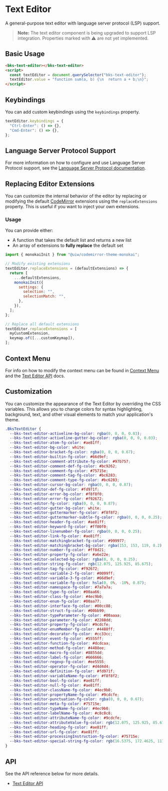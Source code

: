 # Text Editor

A general-purpose text editor with language server protocol (LSP) support.

> **Note:** The text editor component is being upgraded to support LSP integration. Properties marked with ⚠️ are not yet implemented.

## Basic Usage

```html
<bks-text-editor></bks-text-editor>
<script>
  const textEditor = document.querySelector("bks-text-editor");
  textEditor.value = "function sum(a, b) {\n  return a + b;\n}";
</script>
```

## Keybindings

You can add custom keybindings using the `keybindings` property.

```js
textEditor.keybindings = {
  "Ctrl-Enter": () => {},
  "Cmd-Enter": () => {},
};
```

## Language Server Protocol Support

For more information on how to configure and use Language Server Protocol support, see the [Language Server Protocol documentation](./language-server-protocol.md).

## Replacing Editor Extensions

You can customize the internal behavior of the editor by replacing or modifying the default [CodeMirror](https://codemirror.net/) extensions using the `replaceExtensions` property. This is useful if you want to inject your own extensions.

### Usage

You can provide either:

- A function that takes the default list and returns a new list
- An array of extensions to **fully replace** the default set

```js
import { monokaiInit } from "@uiw/codemirror-theme-monokai";

// Modify existing extensions
textEditor.replaceExtensions = (defaultExtensions) => {
  return [
    ...defaultExtensions,
    monokaiInit({
      settings: {
        selection: "",
        selectionMatch: "",
      },
    }),
  ];
};

// Replace all default extensions
textEditor.replaceExtensions = [
  myCustomExtension,
  keymap.of([...customKeymap]),
];
```

## Context Menu

For info on how to modify the context menu can be found in
[Context Menu][context-menu] and the [Text Editor API][text-editor-api] docs.

## Customization

You can customize the appearance of the Text Editor by overriding the CSS variables. This allows you to change colors for syntax highlighting, background, text, and other visual elements to match your application's theme.

```css
.BksTextEditor {
  --bks-text-editor-activeline-bg-color: rgba(0, 0, 0, 0.03);
  --bks-text-editor-activeline-gutter-bg-color: rgba(0, 0, 0, 0.03);
  --bks-text-editor-atom-fg-color: #ae81ff;
  --bks-text-editor-bg-color: white;
  --bks-text-editor-bracket-fg-color: rgba(0, 0, 0, 0.67);
  --bks-text-editor-builtin-fg-color: #66d9ef;
  --bks-text-editor-comment-attribute-fg-color: #97b757;
  --bks-text-editor-comment-def-fg-color: #bc9262;
  --bks-text-editor-comment-fg-color: #75715e;
  --bks-text-editor-comment-tag-fg-color: #bc6283;
  --bks-text-editor-comment-type-fg-color: #bc6283;
  --bks-text-editor-cursor-bg-color: rgba(0, 0, 0, 0.87);
  --bks-text-editor-def-fg-color: #fd971f;
  --bks-text-editor-error-bg-color: #f8f8f0;
  --bks-text-editor-error-fg-color: #f92672;
  --bks-text-editor-fg-color: rgba(0, 0, 0, 0.87);
  --bks-text-editor-gutter-bg-color: white;
  --bks-text-editor-guttermarker-fg-color: #f8f8f2;
  --bks-text-editor-guttermarker-subtle-fg-color: rgba(0, 0, 0, 0.25);
  --bks-text-editor-header-fg-color: #ae81ff;
  --bks-text-editor-keyword-fg-color: #ff00f0;
  --bks-text-editor-linenumber-fg-color: rgba(0, 0, 0, 0.25);
  --bks-text-editor-link-fg-color: #ae81ff;
  --bks-text-editor-matchingbracket-fg-color: #999977;
  --bks-text-editor-matchingbracket-bg-color: rgba(153, 153, 119, 0.2);
  --bks-text-editor-number-fg-color: #ff8d21;
  --bks-text-editor-property-fg-color: #a6e22e;
  --bks-text-editor-selected-bg-color: rgba(0, 0, 0, 0.25);
  --bks-text-editor-string-fg-color: rgb(12.075, 125.925, 85.675);
  --bks-text-editor-tag-fg-color: #f92672;
  --bks-text-editor-variable-2-fg-color: #0099ff;
  --bks-text-editor-variable-3-fg-color: #66d9ef;
  --bks-text-editor-variable-fg-color: hsla(0, 0%, -10%, 0.87);
  --bks-text-editor-namespace-fg-color: #7a7a7a;
  --bks-text-editor-type-fg-color: #00aa66;
  --bks-text-editor-class-fg-color: #4ec9b0;
  --bks-text-editor-enum-fg-color: #00aa77;
  --bks-text-editor-interface-fg-color: #00cc88;
  --bks-text-editor-struct-fg-color: #00bb99;
  --bks-text-editor-typeParameter-fg-color: #00aaaa;
  --bks-text-editor-parameter-fg-color: #2288dd;
  --bks-text-editor-property-fg-color: #9cdcfe;
  --bks-text-editor-enumMember-fg-color: #4488ff;
  --bks-text-editor-decorator-fg-color: #cc33cc;
  --bks-text-editor-event-fg-color: #5555ff;
  --bks-text-editor-function-fg-color: #dcdcaa;
  --bks-text-editor-method-fg-color: #4488ee;
  --bks-text-editor-macro-fg-color: #8855dd;
  --bks-text-editor-label-fg-color: #666666;
  --bks-text-editor-regexp-fg-color: #ee5555;
  --bks-text-editor-operator-fg-color: #d4d4d4;
  --bks-text-editor-definition-fg-color: #fd971f;
  --bks-text-editor-variableName-fg-color: #f8f8f2;
  --bks-text-editor-bool-fg-color: #ae81ff;
  --bks-text-editor-null-fg-color: #ae81ff;
  --bks-text-editor-className-fg-color: #4ec9b0;
  --bks-text-editor-propertyName-fg-color: #9cdcfe;
  --bks-text-editor-punctuation-fg-color: rgba(0, 0, 0, 0.67);
  --bks-text-editor-meta-fg-color: #75715e;
  --bks-text-editor-typeName-fg-color: #4ec9b0;
  --bks-text-editor-labelName-fg-color: #c8c8c8;
  --bks-text-editor-attributeName-fg-color: #9cdcfe;
  --bks-text-editor-attributeValue-fg-color: rgb(12.075, 125.925, 85.675);
  --bks-text-editor-heading-fg-color: #ae81ff;
  --bks-text-editor-url-fg-color: #ae81ff;
  --bks-text-editor-processingInstruction-fg-color: #75715e;
  --bks-text-editor-special-string-fg-color: rgb(16.5375, 172.4625, 117.3375);
}
```

## API

See the API reference below for more details.

- [Text Editor API][text-editor-api]

[text-editor-api]: ./api/text-editor.md
[context-menu]: ./context-menu.md
